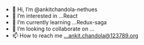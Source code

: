 - 👋 Hi, I’m @ankitchandola-nethues
- 👀 I’m interested in ...React
- 🌱 I’m currently learning ...Redux-saga
- 💞️ I’m looking to collaborate on ...
- 📫 How to reach me ...ankit.chandola@123789.org

<!---
ankitchandola-nethues/ankitchandola-nethues is a ✨ special ✨ repository because its `README.md` (this file) appears on your GitHub profile.
You can click the Preview link to take a look at your changes.
--->
